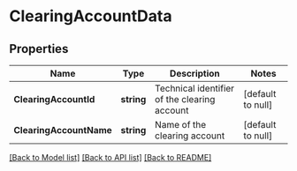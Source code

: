 # ClearingAccountData

## Properties
Name | Type | Description | Notes
------------ | ------------- | ------------- | -------------
**ClearingAccountId** | **string** | Technical identifier of the clearing account | [default to null]
**ClearingAccountName** | **string** | Name of the clearing account | [default to null]

[[Back to Model list]](../README.md#documentation-for-models) [[Back to API list]](../README.md#documentation-for-api-endpoints) [[Back to README]](../README.md)


